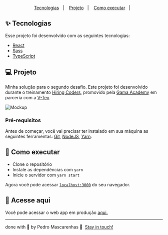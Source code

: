 <p align="center">
  <a href="#-tecnologias">Tecnologias</a>&nbsp;&nbsp;&nbsp;|&nbsp;&nbsp;&nbsp;
  <a href="#-projeto">Projeto</a>&nbsp;&nbsp;&nbsp;|&nbsp;&nbsp;&nbsp;
  <a href="#-como-executar">Como executar</a>&nbsp;&nbsp;&nbsp;|&nbsp;&nbsp;&nbsp;
</p>

## ✨ Tecnologias

Esse projeto foi desenvolvido com as seguintes tecnologias:

- [React](https://reactjs.org)
- [Sass](https://sass-lang.com/)
- [TypeScript](https://www.typescriptlang.org/)

## 💻 Projeto
Minha solução para o segundo desafio.
Este projeto foi desenvolvido durante o treinamento [Hiring Coders](https://www.hiringcoders.com.br/),
promovido pela [Gama Academy](https://www.gama.academy/") em parceria com a [V-Tex](https://vtex.com/br-pt/).

<img alt="Mockup" src="https://res.cloudinary.com/pedro-drosa/image/upload/v1627224336/Isometric-Web-Mockup_qwkwbp.jpg">

### Pré-requisitos
Antes de começar, você vai precisar ter instalado em sua máquina as seguintes ferramentas: [Git](https://git-scm.com), [NodeJS](https://nodejs.org), [Yarn](https://classic.yarnpkg.com).


## 🚀 Como executar

- Clone o repositório
- Instale as dependências com `yarn`
- Inicie o servidor com `yarn start`

Agora você pode acessar [`localhost:3000`](http://localhost:3000) do seu navegador.

## 📄 Acesse aqui

Você pode acessar o web app em produção [aqui.](https://pedro-drosa-hiring-coders-records-management.netlify.app/)

---

done with 💙 by Pedro Mascarenhas 👋  [Stay in touch!](https://www.linkedin.com/in/pedrojuraci/)
